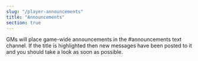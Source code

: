 ```yaml
---
slug: "/player-announcements"
title: "Announcements"
section: true
---
```


GMs will place game-wide announcements in the #announcements text channel. If
the title is highlighted then new messages have been posted to it and you should
take a look as soon as possible.
